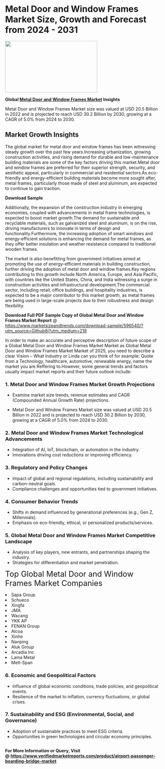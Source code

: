<H1>Metal Door and Window Frames Market Size, Growth and Forecast from 2024 - 2031</H1><img class="aligncenter size-medium wp-image-584254" src="https://thirdeyenews.in/wp-content/uploads/2024/09/Global-Market-Research-300x168.jpeg" alt="" width="300" height="168" /><p><strong>Global&nbsp;<a href="https://www.marketsizeandtrends.com/download-sample/596540/?utm_source=Github8j?utm_medium=218">Metal Door and Window Frames Market</a> Insights</strong></p><p>Metal Door and Window Frames Market size was valued at USD 20.5 Billion in 2022 and is projected to reach USD 30.2 Billion by 2030, growing at a CAGR of 5.0% from 2024 to 2030.</p><p><h2>Market Growth Insights</h2> <p>The global market for metal door and window frames has been witnessing steady growth over the past few years.Increasing urbanization, growing construction activities, and rising demand for durable and low-maintenance building materials are some of the key factors driving this market.Metal door and window frames are preferred for their superior strength, security, and aesthetic appeal, particularly in commercial and residential sectors.As eco-friendly and energy-efficient building materials become more sought after, metal frames, particularly those made of steel and aluminum, are expected to continue to gain traction.</p> <p><strong>Download Sample</strong></p> <p>Additionally, the expansion of the construction industry in emerging economies, coupled with advancements in metal frame technologies, is expected to boost market growth.The demand for sustainable and recyclable materials, such as galvanized steel and aluminum, is on the rise, driving manufacturers to innovate in terms of design and functionality.Furthermore, the increasing adoption of smart windows and energy-efficient solutions is enhancing the demand for metal frames, as they offer better insulation and weather resistance compared to traditional wooden frames.</p> <p>The market is also benefitting from government initiatives aimed at promoting the use of energy-efficient materials in building construction, further driving the adoption of metal door and window frames.Key regions contributing to this growth include North America, Europe, and Asia Pacific, with countries like the United States, China, and India witnessing a surge in construction activities and infrastructural development.The commercial sector, including retail, office buildings, and hospitality industries, is expected to be a major contributor to this market growth, as metal frames are being used in large-scale projects due to their robustness and design flexibility.</p> <p><span class=""><strong>Download Full PDF Sample Copy of Global Metal Door and Window Frames Market Report</strong> @ <a href="https://www.marketsizeandtrends.com/download-sample/596540/?utm_source=Github8j?utm_medium=218" target="_blank">https://www.marketsizeandtrends.com/download-sample/596540/?utm_source=Github8j?utm_medium=218</a></span></p><p>In order to make an accurate and perceptive description of future scope of a Global&nbsp;Metal Door and Window Frames Market Market as Global&nbsp;Metal Door and Window Frames Market Market of 2025, you need to describe a clear Vision &ndash; What Industry or Linda can you think of for example: Quote from a Technology, healthcare, automotive, renewable energy, name the market you are Reffering to.However, some general trends and factors usually impact market reports and their future outlook include:</p><h3>1.&nbsp;<strong>Metal Door and Window Frames Market Growth Projections</strong></h3><ul><li>Examine market size trends, revenue estimates and CAGR (Compounded Annual Growth Rate) projections.</li><li><p>Metal Door and Window Frames Market size was valued at USD 20.5 Billion in 2022 and is projected to reach USD 30.2 Billion by 2030, growing at a CAGR of 5.0% from 2024 to 2030.</p></li></ul><h3>2.&nbsp;<strong>Metal Door and Window Frames Market Technological Advancements</strong></h3><ul><li>Integration of AI, IoT, blockchain, or automation in the industry.</li><li>Innovations driving cost reductions or improving efficiency.</li></ul><h3>3.&nbsp;<strong>Regulatory and Policy Changes</strong></h3><ul><li>Impact of global and regional regulations, including sustainability and carbon-neutral goals.</li><li>Compliance challenges and opportunities tied to government initiatives.</li></ul><h3>4.&nbsp;<strong>Consumer Behavior Trends</strong></h3><ul><li>Shifts in demand influenced by generational preferences (e.g., Gen Z, Millennials).</li><li>Emphasis on eco-friendly, ethical, or personalized products/services.</li></ul><h3>5.&nbsp;<strong>Global Metal Door and Window Frames Market Competitive Landscape</strong></h3><ul><li>Analysis of key players, new entrants, and partnerships shaping the industry.</li><li>Strategies for differentiation and market penetration.</li></ul><p data-pm-slice="1 1 []"><span style="color: inherit; font-family: inherit; font-size: 25px;">Top Global Metal Door and Window Frames Market Companies</span></p><div class="" data-test-id=""><p><li>Sapa Group</li><li> Schueco</li><li> Xingfa</li><li> JMA</li><li> Wacang</li><li> YKK AP</li><li> FENAN Group</li><li> Alcoa</li><li> Xinhe</li><li> Nanping</li><li> Aluk Group</li><li> Arcadia Inc</li><li> Lama Metal</li><li> Metl-Span</li></p></div><h3>6.&nbsp;<strong>Economic and Geopolitical Factors</strong></h3><ul><li>Influence of global economic conditions, trade policies, and geopolitical events.</li><li>Resilience of the market to inflation, currency fluctuations, or global crises.</li></ul><h3>7.&nbsp;<strong>Sustainability and ESG (Environmental, Social, and Governance)</strong></h3><ul><li>Adoption of sustainable practices to meet ESG criteria.</li><li>Opportunities in green technologies and circular economy principles.</li></ul><h2><strong style="font-size: 14px;">For More Information or Query, Visit @&nbsp;</strong><a style="background-color: #ffffff; font-size: 14px;" href="https://www.marketsizeandtrends.com/report/metal-door-and-window-frames-market/" target="_blank">https://www.verifiedmarketreports.com/product/airport-passenger-boarding-bridge-market</a></h2>